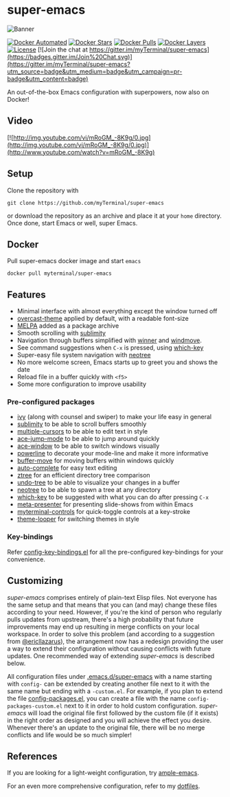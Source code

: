 # super-emacs

![Banner](images/banner.png)

[![Docker Automated](https://img.shields.io/docker/automated/myterminal/super-emacs.svg)](https://hub.docker.com/r/myterminal/super-emacs)
[![Docker Stars](https://img.shields.io/docker/stars/myterminal/super-emacs.svg)](https://hub.docker.com/r/myterminal/super-emacs)
[![Docker Pulls](https://img.shields.io/docker/pulls/myterminal/super-emacs.svg)](https://hub.docker.com/r/myterminal/super-emacs)
[![Docker Layers](https://images.microbadger.com/badges/image/myterminal/super-emacs.svg)](https://microbadger.com/images/myterminal/super-emacs)  
[![License](https://img.shields.io/badge/LICENSE-GPL%20v3.0-blue.svg)](https://www.gnu.org/licenses/gpl.html)
[![Join the chat at https://gitter.im/myTerminal/super-emacs](https://badges.gitter.im/Join%20Chat.svg)](https://gitter.im/myTerminal/super-emacs?utm_source=badge&utm_medium=badge&utm_campaign=pr-badge&utm_content=badge)

An out-of-the-box Emacs configuration with superpowers, now also on Docker!

## Video

[![http://img.youtube.com/vi/mRoGM_-8K9g/0.jpg](http://img.youtube.com/vi/mRoGM_-8K9g/0.jpg)](http://www.youtube.com/watch?v=mRoGM_-8K9g)

## Setup

Clone the repository with

    git clone https://github.com/myTerminal/super-emacs

or download the repository as an archive and place it at your `home` directory. Once done, start Emacs or well, super Emacs.

## Docker

Pull super-emacs docker image and start `emacs`

    docker pull myterminal/super-emacs

## Features

- Minimal interface with almost everything except the window turned off
- [overcast-theme](http://github.com/myTerminal/overcast-theme) applied by default, with a readable font-size
- [MELPA](http://melpa.org) added as a package archive
- Smooth scrolling with [sublimity](https://github.com/zk-phi/sublimity)
- Navigation through buffers simplified with [winner](http://emacswiki.org/emacs/WinnerMode) and [windmove](http://emacswiki.org/emacs/WindMove).
- See command suggestions when `C-x` is pressed, using [which-key](https://github.com/justbur/emacs-which-key)
- Super-easy file system navigation with [neotree](https://github.com/jaypei/emacs-neotree)
- No more welcome screen, Emacs starts up to greet you and shows the date
- Reload file in a buffer quickly with `<f5>`
- Some more configuration to improve usability

### Pre-configured packages

- [ivy](https://github.com/abo-abo/swiper) (along with counsel and swiper) to make your life easy in general
- [sublimity](https://github.com/zk-phi/sublimity) to be able to scroll buffers smoothly
- [multiple-cursors](https://github.com/magnars/multiple-cursors.el) to be able to edit text in style
- [ace-jump-mode](https://github.com/winterTTr/ace-jump-mode) to be able to jump around quickly
- [ace-window](https://github.com/abo-abo/ace-window) to be able to switch windows visually
- [powerline](https://github.com/milkypostman/powerline) to decorate your mode-line and make it more informative
- [buffer-move](http://www.emacswiki.org/emacs/buffer-move.el) for moving buffers within windows quickly
- [auto-complete](https://github.com/auto-complete/auto-complete) for easy text editing
- [ztree](https://github.com/fourier/ztree) for an efficient directory tree comparison
- [undo-tree](https://github.com/emacsmirror/undo-tree) to be able to visualize your changes in a buffer
- [neotree](https://github.com/jaypei/emacs-neotree) to be able to spawn a tree at any directory
- [which-key](https://github.com/justbur/emacs-which-key) to be suggested with what you can do after pressing `C-x`
- [meta-presenter](https://github.com/myTerminal/meta-presenter) for presenting slide-shows from within Emacs
- [myterminal-controls](https://github.com/myTerminal/myterminal-controls) for quick-toggle controls at a key-stroke
- [theme-looper](https://github.com/myTerminal/theme-looper) for switching themes in style

### Key-bindings

Refer [config-key-bindings.el](.emacs.d/super-emacs/config-key-bindings.el) for all the pre-configured key-bindings for your convenience.

## Customizing

*super-emacs* comprises entirely of plain-text Elisp files. Not everyone has the same setup and that means that you can (and may) change these files according to your need. However, if you're the kind of person who regularly pulls updates from upstream, there's a high probability that future improvements may end up resulting in merge conflicts on your local workspace. In order to solve this problem (and according to a suggestion from [@ericllazarus](https://github.com/ericllazarus)), the arrangement now has a redesign providing the user a way to extend their configuration without causing conflicts with future updates. One recommended way of extending *super-emacs* is described below.

All configuration files under [.emacs.d/super-emacs](.emacs.d/super-emacs) with a name starting with `config-` can be extended by creating another file next to it with the same name but ending with a `-custom.el`. For example, if you plan to extend the file [config-packages.el](.emacs.d/super-emacs/config-packages.el), you can create a file with the name `config-packages-custom.el` next to it in order to hold custom configuration. *super-emacs* will load the original file first followed by the custom file (if it exists) in the right order as designed and you will achieve the effect you desire. Whenever there's an update to the original file, there will be no merge conflicts and life would be so much simpler!

## References

If you are looking for a light-weight configuration, try [ample-emacs](https://github.com/myTerminal/ample-emacs).

For an even more comprehensive configuration, refer to my [dotfiles](https://github.com/myTerminal/dotfiles).
